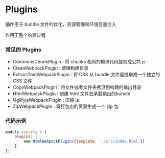 # Plugins

插件⽤于 bundle ⽂件的优化，资源管理和环境变量注⼊

作⽤于整个构建过程


### 常见的 Plugins
* CommonsChunkPlugin : 将 chunks 相同的模块代码提取成公共 js
* CleanWebpackPlugin : 清理构建目录
* ExtractTextWebpackPlugin : 将 CSS 从 bundle 文件里提取成一个独立的 CSS 文件
* CopyWebpackPlugin : 将文件或者文件夹拷贝到构建的输出目录
* HtmlWebpackPlugin : 创建 html 文件去承载输出的bundle
* UglifyjsWebpackPlugin : 压缩 js
* ZipWebpackPlugin : 将打包出的资源生成一个 zip 包


### 代码示例
```js
module.exports = {
    plugins: [
        new HtmlWebpackPlugin({template: './src/index.html'})
    ]
};
```






